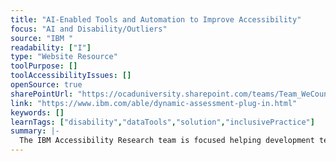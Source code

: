 ```yaml
---
title: "AI-Enabled Tools and Automation to Improve Accessibility"
focus: "AI and Disability/Outliers"
source: "IBM "
readability: ["I"]
type: "Website Resource"
toolPurpose: []
toolAccessibilityIssues: []
openSource: true
sharePointUrl: "https://ocaduniversity.sharepoint.com/teams/Team_WeCount/Shared%20Documents/Resources%20and%20Tools/Literature%20(curated)/AI-Enabled%20Tools%20and%20Automation%20to%20Improve%20Accessibility%20Age%20and%20Ability.pdf"
link: "https://www.ibm.com/able/dynamic-assessment-plug-in.html"
keywords: []
learnTags: ["disability","dataTools","solution","inclusivePractice"]
summary: |-
  The IBM Accessibility Research team is focused helping development teams seamlessly integrate accessibility into the development process using a suite of IBM Automated Accessibility Tools.
---
```



